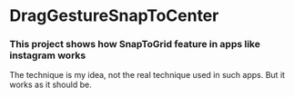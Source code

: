 # DragGestureSnapToCenter
### This project shows how SnapToGrid feature in apps like instagram works
The technique is my idea, not the real technique used in such apps.
But it works as it should be.
